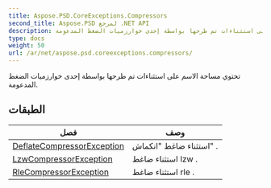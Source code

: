 ```yaml
---
title: Aspose.PSD.CoreExceptions.Compressors
second_title: Aspose.PSD لمرجع .NET API
description: تحتوي مساحة الاسم على استثناءات تم طرحها بواسطة إحدى خوارزميات الضغط المدعومة.
type: docs
weight: 50
url: /ar/net/aspose.psd.coreexceptions.compressors/
---
```

تحتوي مساحة الاسم على استثناءات تم طرحها بواسطة إحدى خوارزميات الضغط المدعومة.

## الطبقات

| فصل | وصف |
| --- | --- |
| [DeflateCompressorException](./deflatecompressorexception/) | استثناء ضاغط "انكماش" . |
| [LzwCompressorException](./lzwcompressorexception/) | استثناء ضاغط lzw . |
| [RleCompressorException](./rlecompressorexception/) | استثناء ضاغط rle . |


